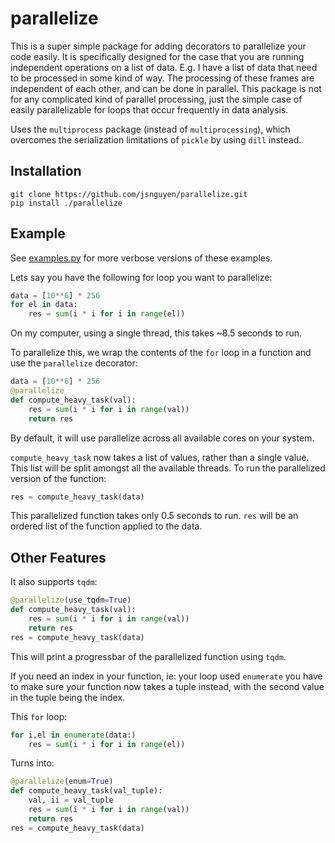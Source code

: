 # parallelize

This is a super simple package for adding decorators to parallelize your code easily. It is specifically designed for the case that you are running independent operations on a list of data. E.g. I have a list of data that need to be processed in some kind of way. The processing of these frames are independent of each other, and can be done in parallel. This package is not for any complicated kind of parallel processing, just the simple case of easily parallelizable for loops that occur frequently in data analysis.

Uses the `multiprocess` package (instead of `multiprocessing`), which overcomes the serialization limitations of `pickle` by using `dill` instead.

## Installation

```
git clone https://github.com/jsnguyen/parallelize.git
pip install ./parallelize
```

## Example

See [examples.py](./tests/examples.py) for more verbose versions of these examples.

Lets say you have the following for loop you want to parallelize:

``` python
data = [10**6] * 256
for el in data:
    res = sum(i * i for i in range(el))
```

On my computer, using a single thread, this takes ~8.5 seconds to run.

To parallelize this, we wrap the contents of the `for` loop in a function and use the `parallelize` decorator:

``` python
data = [10**6] * 256
@parallelize
def compute_heavy_task(val):
    res = sum(i * i for i in range(val))
    return res
```

By default, it will use parallelize across all available cores on your system.

`compute_heavy_task` now takes a list of values, rather than a single value. This list will be split amongst all the available threads. To run the parallelized version of the function:

``` python
res = compute_heavy_task(data)
```

This parallelized function takes only 0.5 seconds to run. `res` will be an ordered list of the function applied to the data.

## Other Features

It also supports `tqdm`:

``` python
@parallelize(use_tqdm=True)
def compute_heavy_task(val):
    res = sum(i * i for i in range(val))
    return res
res = compute_heavy_task(data)
```

This will print a progressbar of the parallelized function using `tqdm`.

If you need an index in your function, ie: your loop used `enumerate` you have to make sure your function now takes a tuple instead, with the second value in the tuple being the index.

This `for` loop:

``` python
for i,el in enumerate(data:)
    res = sum(i * i for i in range(el))
```
Turns into:

``` python
@parallelize(enum=True)
def compute_heavy_task(val_tuple):
    val, ii = val_tuple
    res = sum(i * i for i in range(val))
    return res
res = compute_heavy_task(data)
```